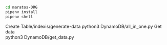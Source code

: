 ```bash
cd maratos-ORG
pipenv install
pipenv shell
```

Create Table/indexis/generate-data
    python3 DynamoDB/all_in_one.py
Get data    
    python3 DynamoDB/get_data.py